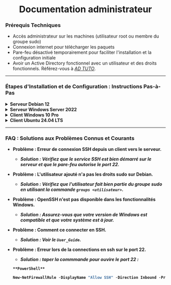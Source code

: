 <div align="center"><H1> Documentation administrateur </H1></div>

### Prérequis Techniques

- Accès administrateur sur les machines (utilisateur root ou membre du groupe sudo)
- Connexion internet pour télécharger les paquets
- Pare-feu désactivé temporairement pour faciliter l'installation et la configuration initiale
- Avoir un Active Directory fonctionnel avec un utilisateur et des droits fonctionnels. Référez-vous à [_AD TUTO_](https://www.it-connect.fr/creer-un-domaine-ad-avec-windows-server-2016/).

----------------------------------------------------------------------
 
### Étapes d'Installation et de Configuration : Instructions Pas-à-Pas
<details>
<summary><strong>Serveur Debian 12
</stronge></summary>

1. **Configuration des paramètres de la machine serveur :**
   - Nom : **SRVLX01**
   - Système d'exploitation : **Debian 12 Bookworm**
   - Compte : **Administrateur**
   - Mot de passe : **Azerty1***
   - Adresse IP : **172.16.10.10/24**

2. **Ajouter un utilisateur au groupe sudo :**
   - Pour ajouter un nouvel utilisateur au groupe sudo :
     ```bash
     usermod -aG sudo <utilisateur>
     ```
   - Pour vérifier que l'utilisateur appartient au groupe sudo :
     ```bash
     groups <utilisateur>
     ```
   - Pour changer d'utilisateur :
     ```bash
     su <utilisateur>
     ```

3. **Installation de OpenSSH :**
   - Mettre à jour les paquets et installer le service SSH :
     ```bash
     sudo apt update && sudo apt install -y openssh-server
     ```
   - Vérifier l'état du service SSH :
     ```bash
     sudo systemctl status ssh
     ```
   - Démarrer, arrêter ou redémarrer le service SSH :
     ```bash
     sudo systemctl start ssh
     sudo systemctl stop ssh
     sudo systemctl restart ssh
     ```

4. **Connexion à distance au serveur depuis un client :**
   - Pour se connecter au serveur via SSH :
     ```bash
     ssh utilisateur@<IP_du_serveur>
     ```
   - Pour sortir de la session SSH :
     ```bash
     exit
     ```
</details>

<details>
<summary><stronge>Serveur Windows Server 2022</stronge></summary>

1. **Configuration des paramètres de la machine serveur :**
   - Nom : **SRVWIN01**
   - Système d'exploitation : **Windows Server 2022**
   - Compte : **root**
   - Mot de passe : **Azerty1**
   - Adresse IP : **172.16.10.5/24**

2. **Installation de OpenSSH via PowerShell :**
   - **Étapes pour installer et configurer OpenSSH** :
   
     1. **Installation de OpenSSH** :
        ```powershell
        Add-WindowsCapability -Online -Name OpenSSH.Server~~~~0.0.1.0
        ```
     2. **Démarrage du service SSH** :
        ```powershell
        Start-Service -Name sshd
        ```
     3. **Vérification de l'état du service SSH** :
        ```powershell
        Get-Service -Name sshd
        ```
     4. **Configurer le démarrage automatique du service SSH** :
        ```powershell
        Set-Service -Name sshd -StartupType 'Automatic'
        ```

3. **Connexion à distance vers un serveur Windows via SSH :**
   - Utilisez la commande suivante depuis un terminal compatible SSH (par exemple, PowerShell sur le client) :
     ```powershell
     ssh utilisateur@<IP_du_serveur>
     ```
   - Pour fermer la session SSH :
     ```powershell
     exit
     ```
</details>

<details>
<summary><stronge>Client Windows 10 Pro
</stronge></summary>   

1. **Configuration des paramètres de la machine client :**
   - Nom : **CLIWIN01**
   - Système d'exploitation : **Windows 10 Pro**
   - Compte : **root**
   - Mot de passe : **Azerty1***
   - Adresse IP : **172.16.10.20/24**

2. **Installation de OpenSSH via PowerShell :**
   - **Étapes pour installer et configurer OpenSSH** :
     1. **Installation de OpenSSH** :
        ```powershell
        Add-WindowsCapability -Online -Name OpenSSH.Server~~~~0.0.1.0
        ```
     2. **Démarrage du service SSH** :
        ```powershell
        Start-Service -Name sshd
        ```
     3. **Vérification de l'état du service SSH** :
        ```powershell
        Get-Service -Name sshd
        ```
     4. **Configurer le démarrage automatique du service SSH** :
        ```powershell
        Set-Service -Name sshd -StartupType 'Automatic'
        ```
</details>


<details>
<summary><stronge>Client Ubuntu 24.04 LTS
</stronge></summary>

1. **Configuration des paramètres du client :**
   - Nom : **CLILIN01**
   - Système d'exploitation : **Ubuntu 24.04 LTS**
   - Compte : **wilder1**
   - Mot de passe : **Azerty1***
   - Adresse IP fixe : **172.16.10.30/24**

2. **Installation de OpenSSH :**
   - Mise à jour des paquets et installation d'OpenSSH :
     ```bash
     sudo apt update && sudo apt install -y openssh-server
     ```
   - Vérification de l'état du service SSH :
     ```bash
     sudo systemctl status ssh
     ```
   - Commandes pour démarrer, arrêter ou redémarrer le service SSH :
     ```bash
     sudo systemctl start sshd
     sudo systemctl stop sshd
     sudo systemctl restart sshd
     ```
</details> 

----------------------------------------------------
### FAQ : Solutions aux Problèmes Connus et Courants

- **Problème : Erreur de connexion SSH depuis un client vers le serveur.** 
  - _Solution : Vérifiez que le service SSH est bien démarré sur le serveur et que le pare-feu autorise le port 22._


- **Problème : L'utilisateur ajouté n'a pas les droits sudo sur Debian.**
  - _Solution : Vérifiez que l'utilisateur fait bien partie du groupe sudo en utilisant la commande `groups <utilisateur>`._


- **Problème : OpenSSH n'est pas disponible dans les fonctionnalités Windows.**
  - _Solution : Assurez-vous que votre version de Windows est compatible et que votre système est à jour._


- **Problème : Comment ce connecter en SSH.**
  - _Solution : Voir le `Uuer_Guide`._


- **Problème :  Erreur lors de la connections en ssh sur le port 22.**
  - _Solution :  taper la commmande pour ouvire le port 22 :_ 


   `**PowerShell**`
  ```powershell
  New-NetFirewallRule -DisplayName "Allow SSH" -Direction Inbound -Protocol TCP -LocalPort 22 -Action Allow
  ```   
